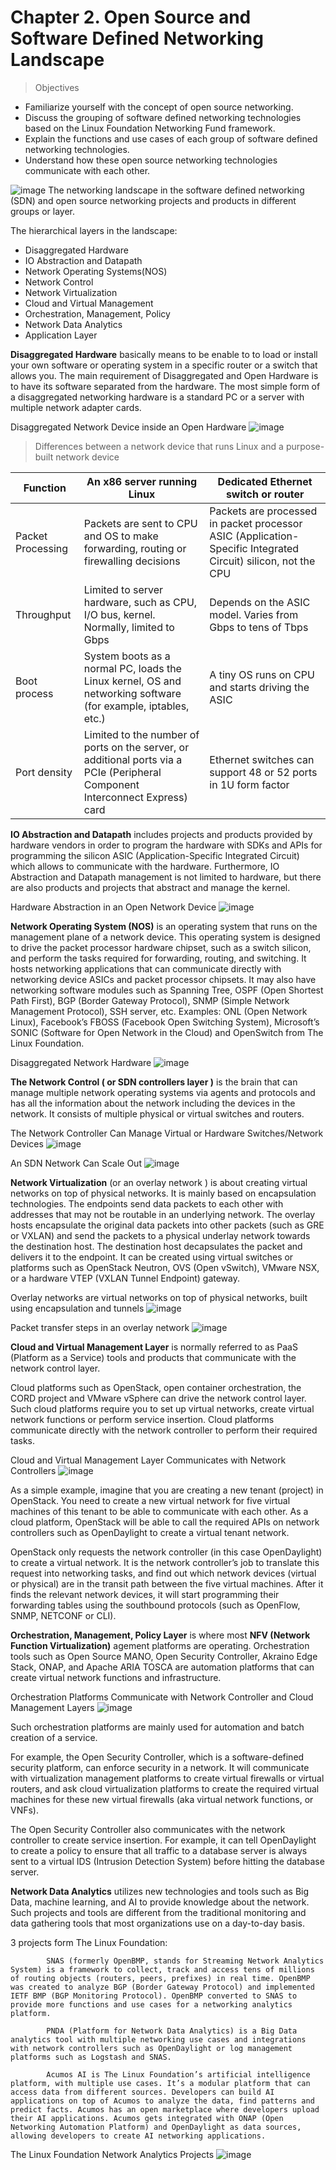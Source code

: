 
# Chapter 2. Open Source and Software Defined Networking Landscape


> Objectives
- Familiarize yourself with the concept of open source networking.
- Discuss the grouping of software defined networking technologies based on the Linux Foundation Networking Fund framework.
- Explain the functions and use cases of each group of software defined networking technologies.
- Understand how these open source networking technologies communicate with each other.


![image](https://user-images.githubusercontent.com/414141/81550753-6793a080-93a0-11ea-9242-7c346266544d.png)
The networking landscape in the software defined networking (SDN) and open source networking projects and products in different groups or layer.


The hierarchical layers in the landscape:
- Disaggregated Hardware
- IO Abstraction and Datapath
- Network Operating Systems(NOS)
- Network Control
- Network Virtualization
- Cloud and Virtual Management
- Orchestration, Management, Policy
- Network Data Analytics
- Application Layer


**Disaggregated Hardware** basically means to be enable to to load or install your own software or operating system in a specific router or a switch that allows you. The main requirement of Disaggregated and Open Hardware is to have its software separated from the hardware. The most simple form of a disaggregated networking hardware is a standard PC or a server with multiple network adapter cards.

Disaggregated Network Device inside an Open Hardware
![image](https://user-images.githubusercontent.com/414141/81551100-fbfe0300-93a0-11ea-80e0-6d9ef38b1fc3.png)


> Differences between a network device that runs Linux and a purpose-built network device

Function | An x86 server running Linux | Dedicated Ethernet switch or router
-- | -- | -- 
Packet Processing | Packets are sent to CPU and OS to make forwarding, routing or firewalling decisions | Packets are processed in packet processor ASIC (Application-Specific Integrated Circuit) silicon, not the CPU 
Throughput | Limited to server hardware, such as CPU, I/O bus, kernel. Normally, limited to Gbps | Depends on the ASIC model. Varies from Gbps to tens of Tbps
Boot process | System boots as a normal PC, loads the Linux kernel, OS and networking software (for example, iptables, etc.) | A tiny OS runs on CPU and starts driving the ASIC
Port density | Limited to the number of ports on the server, or additional ports via a PCIe (Peripheral Component Interconnect Express) card | Ethernet switches can support 48 or 52 ports in 1U form factor


**IO Abstraction and Datapath** includes projects and products provided by hardware vendors in order to program the hardware with SDKs and APIs for programming the silicon ASIC (Application-Specific Integrated Circuit) which allows to communicate with the hardware. Furthermore, IO Abstraction and Datapath management is not limited to hardware, but there are also products and projects that abstract and manage the kernel.

Hardware Abstraction in an Open Network Device
![image](https://user-images.githubusercontent.com/414141/81552369-1a64fe00-93a3-11ea-8d06-e29de2e28bc7.png)


**Network Operating System (NOS)** is an operating system that runs on the management plane of a network device. This operating system is designed to drive the packet processor hardware chipset, such as a switch silicon, and perform the tasks required for forwarding, routing, and switching. It hosts networking applications that can communicate directly with networking device ASICs and packet processor chipsets. 
It may also have networking software modules such as Spanning Tree, OSPF (Open Shortest Path First), BGP (Border Gateway Protocol), SNMP (Simple Network Management Protocol), SSH server, etc. Examples: ONL (Open Network Linux), Facebook’s FBOSS (Facebook Open Switching System), Microsoft’s SONIC (Software for Open Network in the Cloud) and OpenSwitch from The Linux Foundation.

Disaggregated Network Hardware
![image](https://user-images.githubusercontent.com/414141/81552532-6021c680-93a3-11ea-9373-6e07bd03750c.png)


**The Network Control ( or SDN controllers layer )** is the brain that can manage multiple network operating systems via agents and protocols and has all the information about the network including the devices in the network. It consists of multiple physical or virtual switches and routers.

The Network Controller Can Manage Virtual or Hardware Switches/Network Devices
![image](https://user-images.githubusercontent.com/414141/81553475-d5da6200-93a4-11ea-9c8f-9849228d4471.png)

An SDN Network Can Scale Out
![image](https://user-images.githubusercontent.com/414141/81553721-4da88c80-93a5-11ea-84b9-e014cd49f3da.png)


**Network Virtualization** (or an overlay network ) is about creating virtual networks on top of physical networks. It is mainly based on encapsulation technologies. The endpoints send data packets to each other with addresses that may not be routable in an underlying network. The overlay hosts encapsulate the original data packets into other packets (such as GRE or VXLAN) and send the packets to a physical underlay network towards the destination host. The destination host decapsulates the packet and delivers it to the endpoint. It can be created using virtual switches or platforms such as OpenStack Neutron, OVS (Open vSwitch), VMware NSX, or a hardware VTEP (VXLAN Tunnel Endpoint) gateway.

Overlay networks are virtual networks on top of physical networks, built using encapsulation and tunnels
![image](https://user-images.githubusercontent.com/414141/81553885-919b9180-93a5-11ea-9f27-a8ce46b7de63.png)

Packet transfer steps in an overlay network
![image](https://user-images.githubusercontent.com/414141/81554015-c60f4d80-93a5-11ea-81ad-0abeceb379b9.png)


**Cloud and Virtual Management Layer** is normally referred to as PaaS (Platform as a Service) tools and products that communicate with the network control layer.

Cloud platforms such as OpenStack, open container orchestration, the CORD project and VMware vSphere can drive the network control layer. Such cloud platforms require you to set up virtual networks, create virtual network functions or perform service insertion. Cloud platforms communicate directly with the network controller to perform their required tasks.

Cloud and Virtual Management Layer Communicates with Network Controllers
![image](https://user-images.githubusercontent.com/414141/81554524-ae849480-93a6-11ea-8aa7-1f936b9a5eb5.png)

As a simple example, imagine that you are creating a new tenant (project) in OpenStack. You need to create a new virtual network for five virtual machines of this tenant to be able to communicate with each other. As a cloud platform, OpenStack will be able to call the required APIs on network controllers such as OpenDaylight to create a virtual tenant network.

OpenStack only requests the network controller (in this case OpenDaylight) to create a virtual network. It is the network controller’s job to translate this request into networking tasks, and find out which network devices (virtual or physical) are in the transit path between the five virtual machines. After it finds the relevant network devices, it will start programming their forwarding tables using the southbound protocols (such as OpenFlow, SNMP, NETCONF or CLI).


**Orchestration, Management, Policy Layer** is where most __NFV (Network Function Virtualization)__  agement platforms are operating. Orchestration tools such as Open Source MANO, Open Security Controller, Akraino Edge Stack, ONAP, and Apache ARIA TOSCA are automation platforms that can create virtual network functions and infrastructure.

Orchestration Platforms Communicate with Network Controller and Cloud Management Layers
![image](https://user-images.githubusercontent.com/414141/81555108-a2e59d80-93a7-11ea-9803-6374fdbc952d.png)

Such orchestration platforms are mainly used for automation and batch creation of a service.

For example, the Open Security Controller, which is a software-defined security platform, can enforce security in a network. It will communicate with virtualization management platforms to create virtual firewalls or virtual routers, and ask cloud virtualization platforms to create the required virtual machines for these new virtual firewalls (aka virtual network functions, or VNFs).

The Open Security Controller also communicates with the network controller to create service insertion. For example, it can tell OpenDaylight to create a policy to ensure that all traffic to a database server is always sent to a virtual IDS (Intrusion Detection System) before hitting the database server.


**Network Data Analytics** utilizes new technologies and tools such as Big Data, machine learning, and AI to provide knowledge about the network. Such projects and tools are different from the traditional monitoring and data gathering tools that most organizations use on a day-to-day basis.

3 projects form The Linux Foundation:

            SNAS (formerly OpenBMP, stands for Streaming Network Analytics System) is a framework to collect, track and access tens of millions of routing objects (routers, peers, prefixes) in real time. OpenBMP was created to analyze BGP (Border Gateway Protocol) and implemented IETF BMP (BGP Monitoring Protocol). OpenBMP converted to SNAS to provide more functions and use cases for a networking analytics platform.

            PNDA (Platform for Network Data Analytics) is a Big Data analytics tool with multiple networking use cases and integrations with network controllers such as OpenDaylight or log management platforms such as Logstash and SNAS.

            Acumos AI is The Linux Foundation’s artificial intelligence platform, with multiple use cases. It’s a modular platform that can access data from different sources. Developers can build AI applications on top of Acumos to analyze the data, find patterns and predict facts. Acumos has an open marketplace where developers upload their AI applications. Acumos gets integrated with ONAP (Open Networking Automation Platform) and OpenDaylight as data sources, allowing developers to create AI networking applications.

The Linux Foundation Network Analytics Projects
![image](https://user-images.githubusercontent.com/414141/81555502-69f9f880-93a8-11ea-9ffb-f4a115b3c85a.png)
